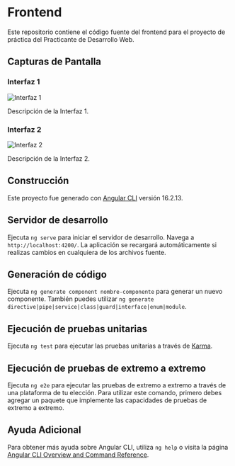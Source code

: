 # Frontend

Este repositorio contiene el código fuente del frontend para el proyecto de práctica del Practicante de Desarrollo Web.

## Capturas de Pantalla

### Interfaz 1

![Interfaz 1](assets/img/readme/prueba-1.png)

Descripción de la Interfaz 1.

### Interfaz 2

![Interfaz 2](assets/img/readme/prueba-2.png)

Descripción de la Interfaz 2.

## Construcción

Este proyecto fue generado con [Angular CLI](https://github.com/angular/angular-cli) versión 16.2.13.

## Servidor de desarrollo

Ejecuta `ng serve` para iniciar el servidor de desarrollo. Navega a `http://localhost:4200/`. La aplicación se recargará automáticamente si realizas cambios en cualquiera de los archivos fuente.

## Generación de código

Ejecuta `ng generate component nombre-componente` para generar un nuevo componente. También puedes utilizar `ng generate directive|pipe|service|class|guard|interface|enum|module`.

## Ejecución de pruebas unitarias

Ejecuta `ng test` para ejecutar las pruebas unitarias a través de [Karma](https://karma-runner.github.io).

## Ejecución de pruebas de extremo a extremo

Ejecuta `ng e2e` para ejecutar las pruebas de extremo a extremo a través de una plataforma de tu elección. Para utilizar este comando, primero debes agregar un paquete que implemente las capacidades de pruebas de extremo a extremo.

## Ayuda Adicional

Para obtener más ayuda sobre Angular CLI, utiliza `ng help` o visita la página [Angular CLI Overview and Command Reference](https://angular.io/cli).
